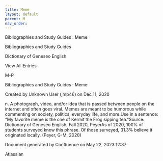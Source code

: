 ```yaml
---
title: Meme
layout: default
parent: M
nav_order:
---
```


Bibliographies and Study Guides : Meme

Bibliographies and Study Guides

Dictionary of Geneseo English

View All Entries

M-P

Bibliographies and Study Guides : Meme

Created by  Unknown User (jmp46) on Dec 11, 2020

n. A photograph, video, and/or idea that is passed between people on the internet and often goes viral. Memes are meant to be humorous while commenting on society, politics, everyday life, and more.Use in a sentence: “My favorite meme is the one of Kermit the Frog sipping tea.”Source: Dictionary of Geneseo English, Fall 2020, PeyerAs of 2020, 100% of students surveyed know this phrase. Of those surveyed, 31.3% believe it originated locally. (Peyer, G-M, 2020)

Document generated by Confluence on May 22, 2023 12:37

Atlassian
